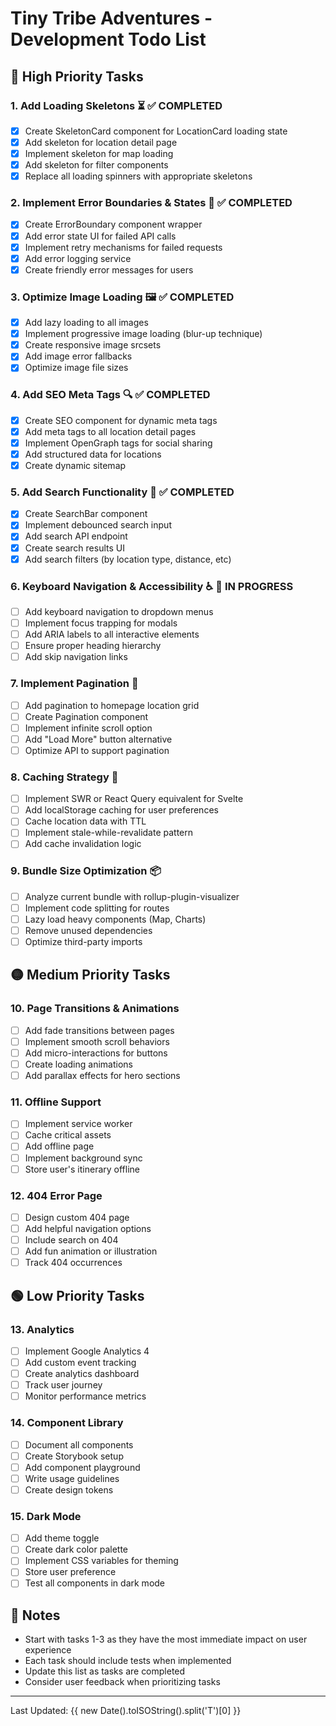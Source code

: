 # Tiny Tribe Adventures - Development Todo List

## 🔴 High Priority Tasks

### 1. Add Loading Skeletons ⏳ ✅ COMPLETED
- [x] Create SkeletonCard component for LocationCard loading state
- [x] Add skeleton for location detail page
- [x] Implement skeleton for map loading
- [x] Add skeleton for filter components
- [x] Replace all loading spinners with appropriate skeletons

### 2. Implement Error Boundaries & States 🚨 ✅ COMPLETED
- [x] Create ErrorBoundary component wrapper
- [x] Add error state UI for failed API calls
- [x] Implement retry mechanisms for failed requests
- [x] Add error logging service
- [x] Create friendly error messages for users

### 3. Optimize Image Loading 🖼️ ✅ COMPLETED
- [x] Add lazy loading to all images
- [x] Implement progressive image loading (blur-up technique) 
- [x] Create responsive image srcsets
- [x] Add image error fallbacks
- [x] Optimize image file sizes

### 4. Add SEO Meta Tags 🔍 ✅ COMPLETED
- [x] Create SEO component for dynamic meta tags
- [x] Add meta tags to all location detail pages
- [x] Implement OpenGraph tags for social sharing
- [x] Add structured data for locations
- [x] Create dynamic sitemap

### 5. Add Search Functionality 🔎 ✅ COMPLETED
- [x] Create SearchBar component
- [x] Implement debounced search input
- [x] Add search API endpoint
- [x] Create search results UI
- [x] Add search filters (by location type, distance, etc)

### 6. Keyboard Navigation & Accessibility ♿ 🔄 IN PROGRESS
- [ ] Add keyboard navigation to dropdown menus
- [ ] Implement focus trapping for modals
- [ ] Add ARIA labels to all interactive elements
- [ ] Ensure proper heading hierarchy
- [ ] Add skip navigation links

### 7. Implement Pagination 📄
- [ ] Add pagination to homepage location grid
- [ ] Create Pagination component
- [ ] Implement infinite scroll option
- [ ] Add "Load More" button alternative
- [ ] Optimize API to support pagination

### 8. Caching Strategy 💾
- [ ] Implement SWR or React Query equivalent for Svelte
- [ ] Add localStorage caching for user preferences
- [ ] Cache location data with TTL
- [ ] Implement stale-while-revalidate pattern
- [ ] Add cache invalidation logic

### 9. Bundle Size Optimization 📦
- [ ] Analyze current bundle with rollup-plugin-visualizer
- [ ] Implement code splitting for routes
- [ ] Lazy load heavy components (Map, Charts)
- [ ] Remove unused dependencies
- [ ] Optimize third-party imports

## 🟡 Medium Priority Tasks

### 10. Page Transitions & Animations
- [ ] Add fade transitions between pages
- [ ] Implement smooth scroll behaviors
- [ ] Add micro-interactions for buttons
- [ ] Create loading animations
- [ ] Add parallax effects for hero sections

### 11. Offline Support
- [ ] Implement service worker
- [ ] Cache critical assets
- [ ] Add offline page
- [ ] Implement background sync
- [ ] Store user's itinerary offline

### 12. 404 Error Page
- [ ] Design custom 404 page
- [ ] Add helpful navigation options
- [ ] Include search on 404
- [ ] Add fun animation or illustration
- [ ] Track 404 occurrences

## 🟢 Low Priority Tasks

### 13. Analytics
- [ ] Implement Google Analytics 4
- [ ] Add custom event tracking
- [ ] Create analytics dashboard
- [ ] Track user journey
- [ ] Monitor performance metrics

### 14. Component Library
- [ ] Document all components
- [ ] Create Storybook setup
- [ ] Add component playground
- [ ] Write usage guidelines
- [ ] Create design tokens

### 15. Dark Mode
- [ ] Add theme toggle
- [ ] Create dark color palette
- [ ] Implement CSS variables for theming
- [ ] Store user preference
- [ ] Test all components in dark mode

## 📝 Notes

- Start with tasks 1-3 as they have the most immediate impact on user experience
- Each task should include tests when implemented
- Update this list as tasks are completed
- Consider user feedback when prioritizing tasks

---

Last Updated: {{ new Date().toISOString().split('T')[0] }}